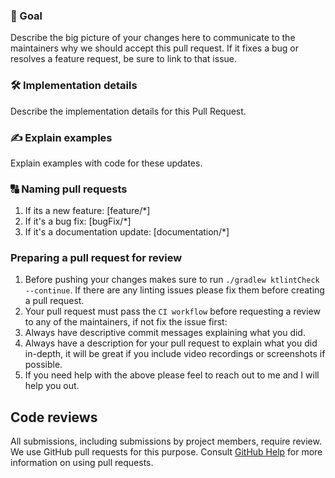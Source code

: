 ### 🎯 Goal

Describe the big picture of your changes here to communicate to the maintainers why we should accept this pull request. If it fixes a bug or
resolves a feature request, be sure to link to that issue.

### 🛠 Implementation details

Describe the implementation details for this Pull Request.

### ✍️ Explain examples

Explain examples with code for these updates.

### 🔠 Naming pull requests

1. If its a new feature: [feature/*]
2. If it's a bug fix: [bugFix/*]
3. If it's a documentation update: [documentation/*]

### Preparing a pull request for review

1. Before pushing your changes makes sure to run `./gradlew ktlintCheck --continue`. If there are any linting issues please fix them
   before creating a pull request.
2. Your pull request must pass the `CI workflow` before requesting a review to any of the maintainers, if not fix the issue first:
3. Always have descriptive commit messages explaining what you did.
4. Always have a description for your pull request to explain what you did in-depth, it will be great if you include video recordings or
   screenshots if possible.
5. If you need help with the above please feel to reach out to me and I will help you out.

## Code reviews

All submissions, including submissions by project members, require review. We use GitHub pull requests for this purpose.
Consult [GitHub Help](https://docs.github.com/en/github/collaborating-with-pull-requests/proposing-changes-to-your-work-with-pull-requests/about-pull-requests)
for more information on using pull requests.